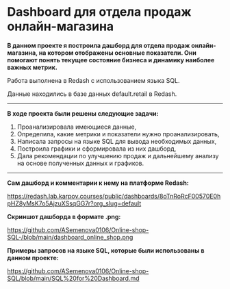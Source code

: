 # Dashboard для отдела продаж онлайн-магазина

**В данном проекте я построила дашборд для отдела продаж онлайн-магазина, на котором отображены основные показатели. Они помогают понять текущее состояние бизнеса и динамику наиболее важных метрик.**

Работа выполнена в Redash с использованием языка SQL.

Данные находились в базе данных default.retail в Redash.
<hr>

**В ходе проекта были решены следующие задачи:**

1. Проанализировала имеющиеся данные,
2. Определила, какие метрики и показатели нужно проанализировать,
3. Написала запросы на языке SQL для вывода необходимых данных,
4. Построила графики и сформировала из них дашборд,
5. Дала рекомендации по улучшению продаж и дальнейшему анализу на основе полученных данных и графиков.
<hr>

**Сам дашборд и комментарии к нему на платформе Redash:**

https://redash.lab.karpov.courses/public/dashboards/8oTnRoRcF00570E0hpHZ8yMsK7o5AjzuXSsqGG7r?org_slug=default

**Скриншот дашборда в формате .png:**

https://github.com/ASemenova0106/Online-shop-SQL-/blob/main/dashboard_online_shop.png

**Примеры запросов на языке SQL, которые были использованы в данном проекте:**

https://github.com/ASemenova0106/Online-shop-SQL/blob/main/SQL%20for%20Dashboard.md
